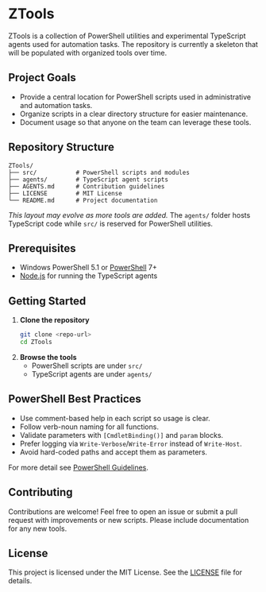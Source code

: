 # ZTools

ZTools is a collection of PowerShell utilities and experimental TypeScript agents used for automation tasks. The repository is currently a skeleton that will be populated with organized tools over time.

## Project Goals

- Provide a central location for PowerShell scripts used in administrative and automation tasks.
- Organize scripts in a clear directory structure for easier maintenance.
- Document usage so that anyone on the team can leverage these tools.

## Repository Structure

```
ZTools/
├── src/           # PowerShell scripts and modules
├── agents/        # TypeScript agent scripts
├── AGENTS.md      # Contribution guidelines
├── LICENSE        # MIT License
└── README.md      # Project documentation
```

*This layout may evolve as more tools are added.*
The `agents/` folder hosts TypeScript code while `src/` is reserved for PowerShell utilities.

## Prerequisites

- Windows PowerShell 5.1 or [PowerShell](https://github.com/PowerShell/PowerShell) 7+
- [Node.js](https://nodejs.org/) for running the TypeScript agents

## Getting Started

1. **Clone the repository**
   ```bash
   git clone <repo-url>
   cd ZTools
   ```
2. **Browse the tools**
   - PowerShell scripts are under `src/`
   - TypeScript agents are under `agents/`

## PowerShell Best Practices

- Use comment-based help in each script so usage is clear.
- Follow verb-noun naming for all functions.
- Validate parameters with `[CmdletBinding()]` and `param` blocks.
- Prefer logging via `Write-Verbose`/`Write-Error` instead of `Write-Host`.
- Avoid hard-coded paths and accept them as parameters.

For more detail see [PowerShell Guidelines](docs/PowerShell-Guidelines.md).

## Contributing

Contributions are welcome! Feel free to open an issue or submit a pull request with improvements or new scripts. Please include documentation for any new tools.

## License

This project is licensed under the MIT License. See the [LICENSE](LICENSE) file for details.

